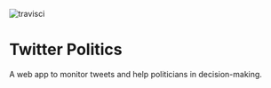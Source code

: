 ![travisci](https://travis-ci.org/esuau/twitter-politics-server.svg?branch=dev)

# Twitter Politics

A web app to monitor tweets and help politicians in decision-making.